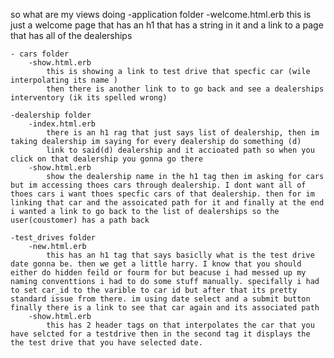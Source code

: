 so what are my views doing 
    -application folder 
        -welcome.html.erb 
            this is just a welcome page that has an h1 that has a string in it and a link to a page that has
            all of the dealerships 

    - cars folder 
        -show.html.erb 
            this is showing a link to test drive that specfic car (wile interpolating its name )
            then there is another link to to go back and see a dealerships interventory (ik its spelled wrong)

    -dealership folder 
        -index.html.erb
            there is an h1 rag that just says list of dealership, then im taking dealership im saying for every dealership do something (d)
            link to said(d) dealership and it accioated path so when you click on that dealership you gonna go there 
        -show.html.erb 
            show the dealership name in the h1 tag then im asking for cars but im accessing thoes cars through dealership. I dont want all of thoes cars i want thoes specfic cars of that dealership. then for im linking that car and the assoicated path for it and finally at the end i wanted a link to go back to the list of dealerships so the user(coustomer) has a path back 

    -test_drives folder
        -new.html.erb
            this has an h1 tag that says basiclly what is the test drive date gonna be. then we get a little harry. I know that you should either do hidden feild or fourm for but beacuse i had messed up my naming conventtions i had to do some stuff manually. specifally i had to set car_id to the varible to car id but after that its pretty standard issue from there. im using date select and a submit button finally there is a link to see that car again and its associated path 
        -show.html.erb 
            this has 2 header tags on that interpolates the car that you have selcted for a testdrive then in the second tag it displays the the test drive that you have selected date.    


